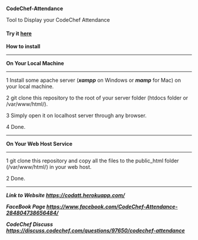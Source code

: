  __CodeChef-Attendance__

Tool to Display your CodeChef Attendance

#### Try it [here](https://codatt.herokuapp.com/?user=shraeyas&yr=17&mnth=1&submit=)


 __How to install__

_______________________________
   __On Your Local Machine__
_______________________________


1 Install some apache server (___xampp___ on Windows or ___mamp___ for Mac) on your local machine.

2 git clone this repository to the root of your server folder (htdocs folder or /var/www/html/).

3 Simply open it on localhost server through any browser.

4 Done.

___________________________________
   __On Your Web Host Service__
___________________________________

1 git clone this repository and copy all the files to the public_html folder (/var/www/html/) in your web host.

2 Done.

____________________________________


___Link to Website https://codatt.herokuapp.com/___

___FaceBook Page https://www.facebook.com/CodeChef-Attendance-284804738656484/___

___CodeChef Discuss https://discuss.codechef.com/questions/97650/codechef-attendance___
